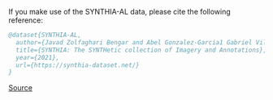 If you make use of the SYNTHIA-AL data, please cite the following reference:

``` bibtex 
@dataset{SYNTHIA-AL,
  author={Javad Zolfaghari Bengar and Abel Gonzalez-Garcia1 Gabriel Villalonga and Bogdan Raducanu and Hamed H. Aghdam1 Mikhail Mozerov and Antonio M. Lopez and Joost van de Weijer},
  title={SYNTHIA: The SYNTHetic collection of Imagery and Annotations},
  year={2021},
  url={https://synthia-dataset.net/}
}
```

[Source](https://synthia-dataset.net/)